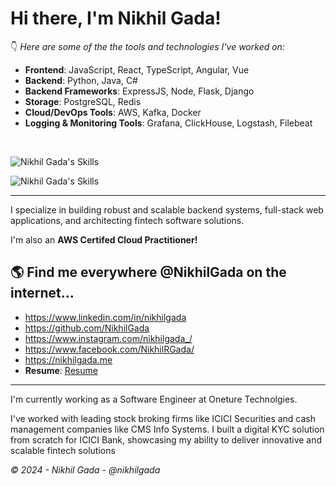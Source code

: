 # Hi there, I'm Nikhil Gada!

👇 _Here are some of the the tools and technologies I've worked on:_

- **Frontend**: JavaScript, React, TypeScript, Angular, Vue
- **Backend**:  Python, Java, C#
- **Backend Frameworks**: ExpressJS, Node, Flask, Django
- **Storage**: PostgreSQL, Redis
- **Cloud/DevOps Tools**: AWS, Kafka, Docker
- **Logging & Monitoring Tools**: Grafana, ClickHouse, Logstash, Filebeat

&nbsp;

![Nikhil Gada's Skills](https://skillicons.dev/icons?i=py,js,java,linux,postgres,redis,grafana,dotnet,vue,vuetify,cs,html,nginx)

![Nikhil Gada's Skills](https://skillicons.dev/icons?i=react,angular,github,bootstrap,flask,django,nodejs,kafka,docker,aws,postman,ts,ubuntu)

---

I specialize in building robust and scalable backend systems, full-stack web applications, and architecting fintech software solutions.

I'm also an **AWS Certifed Cloud Practitioner!**


## 🌎 Find me everywhere **@NikhilGada** on the internet...

 - https://www.linkedin.com/in/nikhilgada
 - https://github.com/NikhilGada   
 - https://www.instagram.com/nikhilgada_/            
 - https://www.facebook.com/NikhilRGada/
 - https://nikhilgada.me           
 - **Resume**: [Resume](https://nikhilgada.me/Nikhil%20Gada%20-%20Resume.pdf)
   
---

I'm currently working as a Software Engineer at Oneture Technolgies.

I've worked with leading stock broking firms like ICICI Securities and cash management companies like CMS Info Systems. I built a digital KYC solution from scratch for ICICI Bank, showcasing my ability to deliver innovative and scalable fintech solutions

*© 2024 - Nikhil Gada - @nikhilgada*
